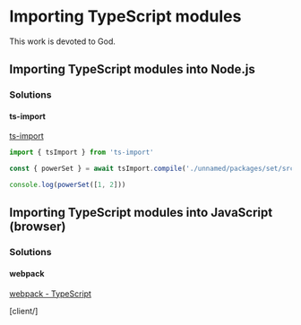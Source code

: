 # Importing TypeScript modules

This work is devoted to God.

## Importing TypeScript modules into Node.js

### Solutions

#### ts-import

[ts-import](https://www.npmjs.com/package/ts-import)

```javascript
import { tsImport } from 'ts-import'

const { powerSet } = await tsImport.compile('./unnamed/packages/set/src/set.ts')

console.log(powerSet([1, 2]))

```

## Importing TypeScript modules into JavaScript (browser)

### Solutions

#### webpack

[webpack - TypeScript](https://webpack.js.org/guides/typescript/)

[client/]
